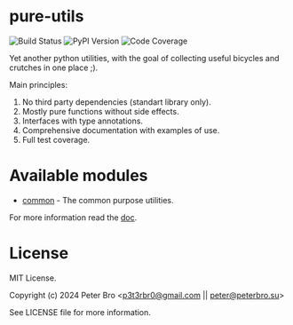 # pure-utils

![Build Status](https://github.com/p3t3rbr0/py3-pure-utils/actions/workflows/build.yaml/badge.svg?branch=master)
![PyPI Version](https://img.shields.io/pypi/v/pure-utils)
![Code Coverage](https://codecov.io/gh/p3t3rbr0/py3-pure-utils/branch/master/graph/badge.svg)

<!-- [![PyPI Version][https://img.shields.io/pypi/v/more-utils]][https://pypi.org/project/more-utils/] -->
<!-- [![Code Coverage][https://codecov.io/gh/p3t3rbr0/py3-more-utils/branch/master/graph/badge.svg]][https://codecov.io/gh/p3t3rbr0/py3-more-utils] -->
<!-- [![Code Quality][https://api.codeclimate.com/v1/badges/3130fa0ba3b7993fbf0a/maintainability]][https://codeclimate.com/github/p3t3rbr0/py3-more-utils] -->

Yet another python utilities, with the goal of collecting useful bicycles and crutches in one place ;).

Main principles:

1. No third party dependencies (standart library only).
2. Mostly pure functions without side effects.
3. Interfaces with type annotations.
4. Comprehensive documentation with examples of use.
5. Full test coverage.

# Available modules

- [common](https://p3t3rbr0.github.io/py3-pure-utils/refs/common.html) - The common purpose utilities.

For more information read the [doc](https://p3t3rbr0.github.io/py3-pure-utils/).

# License

MIT License.

Copyright (c) 2024 Peter Bro <p3t3rbr0@gmail.com || peter@peterbro.su>

See LICENSE file for more information.

